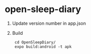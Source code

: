 # open-sleep-diary

1. Update version number in app.json
2. Build

        cd OpenSleepDiary/
        expo build:android -t apk

